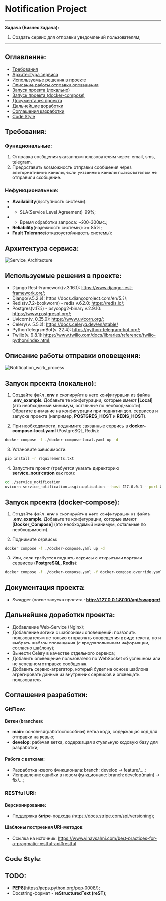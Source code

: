 # Notification Project

* * *

**Задача (Бизнес Задача):**
1. Создать сервис для отправки уведомлений пользователям;

* * *


## Оглавление:
- [Требования](#требования)
- [Архитектура сервиса](#архитектура-сервиса)
- [Используемые решения в проекте](#используемые-решения-в-проекте)
- [Описание работы отправки оповещения](#описание-работы-отправки-оповещения)
- [Запуск проекта (локально)](#запуск-проекта-локально)
- [Запуск проекта (docker-compose)](#запуск-проекта-docker-compose)
- [Документация проекта](#документация-проекта)
- [Дальнейшие доработки](#дальнейшие-доработки-проекта)
- [Соглашения разработки](#соглашения-разработки)
- [Code Style](#code-style)


## Требования:
### Функциональные:
1. Отправка сообщения указанным пользователям через: email, sms, telegram.
2. Предоставить возможность отправки сообщения через альтернативные каналы, если указанные каналы пользователем не 
отправили сообщение.

### Нефункциональные:
- **Availability**(доступность системы):
- - SLA(Service Level Agreement): 99%;
- - Время обработки запроса: ~200-300мс.;
- **Reliability**(надежность системы): >= 85%;
- **Fault Tolerance**(отказоустойчивость системы):


## Архитектура сервиса:
![Service_Architecture](./docs/service_arch.png)


## Используемые решения в проекте:
- Django Rest-Framework(v.3.16.1): https://www.django-rest-framework.org/;
- Django(v.5.2.6): https://docs.djangoproject.com/en/5.2/;
- Redis(v.7.2-bookworm) - redis v.6.2.0: https://redis.io/;
- Postgres(v.17.5) - psycopg2-binary v.2.9.10: https://www.postgresql.org/;
- Uvicorn(v. 0.35.0): https://www.uvicorn.org/;
- Celery(v. 5.5.3): https://docs.celeryq.dev/en/stable/
- PythonTelegramBot(v. 22.4): https://python-telegram-bot.org/;
- Twilio(v. 9.8.1): https://www.twilio.com/docs/libraries/reference/twilio-python/index.html;

## Описание работы отправки оповещения:
![Notification_work_process](./docs/notification_work_process.png)


## Запуск проекта (локально):
1. Создайте файл **.env** и скопируйте в него конфигурации из файла **.env_example**. Добавьте те конфигурации, 
которые имеют **[Local]** (это необходимый минимум, остальные по необходимости). Обратите внимание на конфигурации при 
поднятии доп. сервисов и запуске проекта (например, **POSTGRES_HOST** и **REDIS_HOST**). 

2. При необходимости, поднимите связанные сервисы в **docker-compose-local.yaml** (PostgreSQL, Redis):
```sh
docker compose -f ./docker-compose-local.yaml up -d
```

3. Установите зависимости:
```sh
pip install -r requirements.txt
```

4. Запустите проект (требуется указать директорию **service_notification** как root):
```sh
cd ./service_notification
uvicorn service_notification.asgi:application --host 127.0.0.1 --port 8000 --reload
```


## Запуск проекта (docker-compose):
1. Создайте файл **.env** и скопируйте в него конфигурации из файла **.env_example**. Добавьте те конфигурации, 
которые имеют **[Docker_Compose]** (это необходимый минимум, остальные по необходимости).

2. Поднимите сервисы:
```sh
docker compose -f ./docker-compose.yaml up -d
```

3. Или, если требуется поднять сервисы с открытыми портами сервисов (**PostgreSQL, Redis**):
```sh
docker compose -f ./docker-compose.yaml -f docker-compose.override.yaml up -d
```


## Документация проекта:
- Swagger (после запуска проекта): **http://127.0.0.1:8000/api/swagger/**


## Дальнейшие доработки проекта:
- Добавление Web-Service (Nginx);
- Добавление логики с шаблонами оповещений: позволить пользователям не только отправлять оповещения в виде текста, но 
и выбрать шаблон оповещения (с предзаполнением информации, согласно шаблону);
- Вынести Celery в качестве отдельного сервиса;
- Добавить оповещение пользователя по WebSocket об успешном или не успешном отправке сообщения.
- Добавить сервис-агрегатор, который будет на основе шаблона агрегировать данные из внутренних сервисов и оповещать 
пользователя.


## Соглашения разработки:
### GitFlow:
#### Ветки (branches):
- **main**: основная(работоспособная) ветка кода, содержащая код для отправки на ревью;
- **develop**: рабочая ветка, содержащая актуальную кодовую базу для разработки;

#### Работа с ветками:
- Разработка нового функционала: branch: develop -> feature/....;
- Исправление ошибки в новом функционале: branch: develop(main) -> fix/...;

### RESTful URI:
#### Версионирование:
- Поддержка **Stripe**-подхода (https://docs.stripe.com/api/versioning);

#### Шаблоны построения URI-методов:
- Ссылка на источник: https://www.vinaysahni.com/best-practices-for-a-pragmatic-restful-api#restful


## Code Style:
## TODO:
- **PEP8**(https://peps.python.org/pep-0008/);
- Docstring-формат - **reStructuredText (reST)**;
